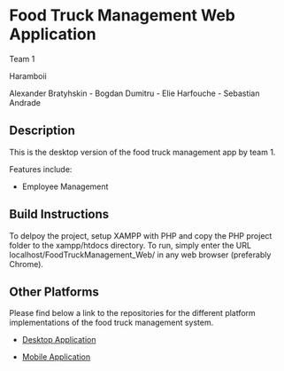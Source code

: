# Food Truck Management Web Application

Team 1

Haramboii

Alexander Bratyhskin - Bogdan Dumitru - Elie Harfouche - Sebastian Andrade

## Description

This is the desktop version of the food truck management app by team 1.

Features include:

* Employee Management


## Build Instructions

To delpoy the project, setup XAMPP with PHP and copy the PHP project folder to the xampp/htdocs directory. To run, simply enter the URL localhost/FoodTruckManagement_Web/ in any web browser (preferably Chrome).

## Other Platforms

Please find below a link to the repositories for the different platform implementations of the food truck management system.

* [Desktop Application](https://github.com/alexboii/Blue-Jay-s-Cuisine/tree/master/Desktop)

* [Mobile Application](https://github.com/alexboii/Blue-Jay-s-Cuisine/tree/master/Android%20Mobile)


